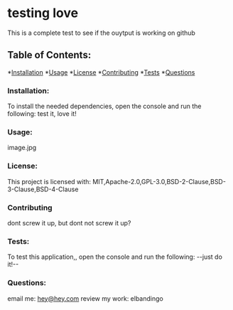 # testing love
This is a complete test to see if the ouytput is working on github
## Table of Contents:
*[Installation](#installation)
*[Usage](#usage)
*[License](#license)
*[Contributing](#contributing)
*[Tests](#tests)
*[Questions](#questions)
### Installation:
To install the needed dependencies, open the console and run the following:
test it, love it!
### Usage:
image.jpg
### License: 
This project is licensed with:
MIT,Apache-2.0,GPL-3.0,BSD-2-Clause,BSD-3-Clause,BSD-4-Clause
### Contributing
dont screw it up, but dont not screw it up?
### Tests:
To test this application,, open the console and run the following:
--just do it!--
### Questions:
email me: hey@hey.com
review my work: elbandingo

